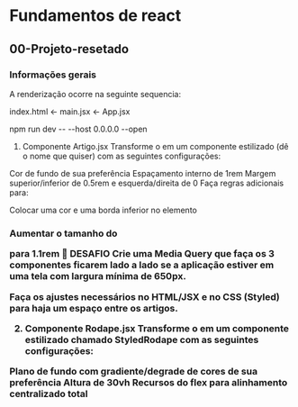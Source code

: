 # Fundamentos de react

## 00-Projeto-resetado

### Informações gerais

A renderização ocorre na seguinte sequencia:

index.html <- main.jsx <- App.jsx

npm run dev -- --host 0.0.0.0 --open

1. Componente Artigo.jsx
   Transforme o <Artigo> em um componente estilizado (dê o nome que quiser) com as seguintes configurações:

Cor de fundo de sua preferência
Espaçamento interno de 1rem
Margem superior/inferior de 0.5rem e esquerda/direita de 0
Faça regras adicionais para:

Colocar uma cor e uma borda inferior no elemento <h3>
Aumentar o tamanho do <p> para 1.1rem
📢 DESAFIO
Crie uma Media Query que faça os 3 componentes <Artigo> ficarem lado a lado se a aplicação estiver em uma tela com largura mínima de 650px.

Faça os ajustes necessários no HTML/JSX e no CSS (Styled) para haja um espaço entre os artigos.

2. Componente Rodape.jsx
   Transforme o <Rodape> em um componente estilizado chamado StyledRodape com as seguintes configurações:

Plano de fundo com gradiente/degrade de cores de sua preferência
Altura de 30vh
Recursos do flex para alinhamento centralizado total
